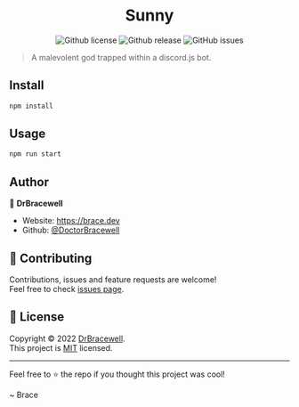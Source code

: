 <div align="center">
  <h1 align="center">Sunny</h1>
  <p>
    <img alt="Github license" src="https://img.shields.io/github/license/DoctorBracewell/sunny?style=for-the-badge">
    <img alt="Github release" src="https://img.shields.io/github/v/release/DoctorBracewell/sunny?style=for-the-badge" />
    <img alt="GitHub issues" src="https://img.shields.io/github/issues/DoctorBracewell/sunny?style=for-the-badge">
  </p>
</div>

> A malevolent god trapped within a discord.js bot.

## Install

```sh
npm install
```

## Usage

```sh
npm run start
```

## Author

👤 **DrBracewell**

* Website: https://brace.dev
* Github: [@DoctorBracewell](https://github.com/DoctorBracewell)

## 🤝 Contributing

Contributions, issues and feature requests are welcome!<br />Feel free to check [issues page](https://github.com/DoctorBracewell/sunny/issues). 

## 📝 License

Copyright © 2022 [DrBracewell](https://github.com/DoctorBracewell).<br />
This project is [MIT](https://github.com/DoctorBracewell/sunny/blob/master/LICENSE) licensed.

---

Feel free to ⭐️ the repo if you thought this project was cool!

~ Brace
